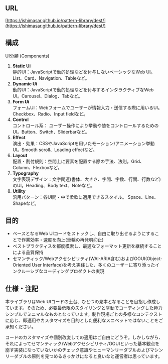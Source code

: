 ## URL
[https://ishimasar.github.io/pattern-library/dest/](https://ishimasar.github.io/pattern-library/dest/)

## 構成

UI分類 (Components)
 1. **Static Ui**  
   静的UI：JavaScriptで動的処理などを付与しないベーシックなWeb UI。List、Card、Navigation、Tableなど。
 2. **Dynamic Ui**  
   動的UI：JavaScriptで動的処理などを付与するインタラクティブなWeb UI。Carousel、Dialog、Tabなど。
 3. **Form Ui**  
   フォームUI：Webフォームでユーザーが情報入力・送信する際に用いるUI。Checkbox、Radio、Input fieldなど。
 4. **Control**  
   コントロール系： ユーザー操作により挙動や値をコントロールするためのUI。Button、Switch、Sliderbarなど。
 5. **Effect**  
   演出・効果：CSSやJavaScriptを用いたモーション/アニメーション挙動UI。Smooth scroll、Loading effectなど。
 6. **Layout**  
   配置・割付規則：空間上に要素を配置する際の手法、法則。Grid、Column、Flexboxなど。
 7. **Typography**  
   文字表現デザイン：文字関連(書体、大きさ、字間、字数、行間、行数など)のUI。Heading、Body text、Noteなど。
 8. **Utility**  
   汎用パターン：各UI間・中で柔軟に適用できるスタイル。 Space、Line、Shapeなど。

## 目的

- ベースとなるWeb UIコードをストックし、自由に取り出せるようにすることで作業効率・速度を向上(車輪の再発明抑止)
- ベストプラクティスを都度模索し、最適なフォーマット更新を継続することによる品質保持
- セマンティック/Webアクセシビリティ(WAI-ARIA含む)およびOOUI(Object-Oriented User Interface)を考え実践した、多くのユーザーに寄り添ったインクルーシブなコーディングプロダクトの実現

## 仕様・注記

本ライブラリはWeb UIコードの土台、ひとつの見本となることを目指し作成しています。そのため、必要最低限のスタイリングと挙動でコーディングした極力シンプルでミニマルなものとなっています。制作現場ごとの多様なコンテクストに応じ、即適用やカスタマイズを目的とした便利なスニペットではないことをご承知ください。

コードのカスタマイズや個別改変しての適用はご自由にどうぞ。しかしながら、それによってセマンティック/Webアクセシビリティ/OOUIといった基本観点を崩す実装になっていないかのチェック意識やヒューマンリーダブルおよびマシンリーダブルの原則を見つめるきっかけになると良いなと運営者は思っています。
